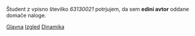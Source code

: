Študent z vpisno številko _63130021_ potrjujem, da sem __edini avtor__ oddane domače naloge.

[Glavna](https://rawgit.com/63130021/stroboskop/master/stroboskop.html)
[Izgled](https://rawgit.com/63130021/stroboskop/izgled/stroboskop.html)
[Dinamika](https://rawgit.com/63130021/stroboskop/dinamika/stroboskop.html)
